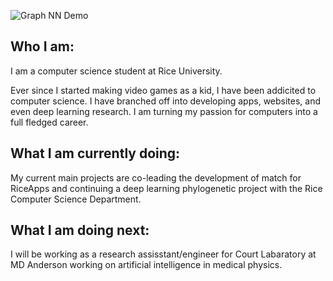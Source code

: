 ![Graph NN Demo](TrimmedDemoGraphnn480p.gif)
## Who I am:
I am a computer science student at Rice University.

Ever since I started making video games as a kid, I have been addicited to computer science. I have branched off into developing apps, websites, and even deep learning research. I am turning my passion for computers into a full fledged career.
## What I am currently doing:
My current main projects are co-leading the development of match for RiceApps and continuing a deep learning phylogenetic project with the Rice Computer Science Department.
## What I am doing next:
I will be working as a research assisstant/engineer for Court Labaratory at MD Anderson working on artificial intelligence in medical physics.


